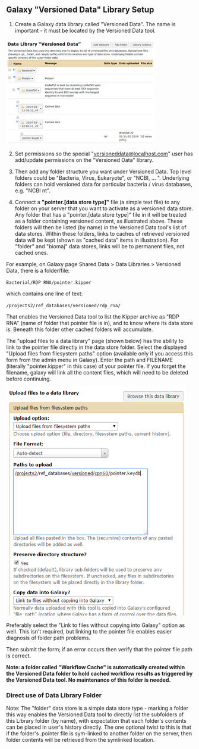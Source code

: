 ## Galaxy "Versioned Data" Library Setup

1. Create a Galaxy data library called "Versioned Data".  The name is important - it must be located by the Versioned Data tool.

![Galaxy Data Library](galaxy_data_library.png)

2. Set permissions so the special "versioneddata@localhost.com" user has add/update permissions on the "Versioned Data" library.

3. Then add any folder structure you want under Versioned Data.  Top level folders could be "Bacteria, Virus, Eukaryote", or "NCBI, ... ".  Underlying folders can hold versioned data for particular bacteria / virus databases, e.g. "NCBI nt".

4. Connect a **"pointer.[data store type]"** file (a simple text file) to any folder on your server that you want to activate as a versioned data store.  Any folder that has a "pointer.[data store type]" file in it will be treated as a folder containing versioned content, as illustrated above.  These folders will then be listed (by name) in the Versioned Data tool's list of data stores. Within these folders, links to caches of retrieved versioned data will be kept (shown as "cached data" items in illustration).  For "folder" and "biomaj" data stores, links will be to permanent files, not cached ones.

For example, on Galaxy page Shared Data > Data Libraries > Versioned Data, there is a folder/file:

  `Bacterial/RDP RNA/pointer.kipper`

which contains one line of text:

  `/projects2/ref_databases/versioned/rdp_rna/`

That enables the Versioned Data tool to list the Kipper archive as "RDP RNA" (name of folder that pointer file is in), and to know where its data store is. Beneath this folder other cached folders will accumulate.

The "upload files to a data library" page (shown below) has the ability to link to the pointer file directly in the data store folder.  Select the displayed "Upload files from filesystem paths" option (available only if you access this form from the admin menu in Galaxy).  Enter the path and FILENAME (literally "pointer.kipper" in this case) of your pointer file. If you forget the filename, galaxy will link all the content files, which will need to be deleted before continuing.

![Link pointer file to Versioned Data subfolder](library_dataset_upload.png)

Preferably select the "Link to files without copying into Galaxy" option as well.  This isn't required, but linking to the pointer file enables easier diagnosis of folder path problems.

Then submit the form; if an error occurs then verify that the pointer file path is correct.

**Note: a folder called "Workflow Cache" is automatically created within the Versioned Data folder to hold cached workflow results as triggered by the Versioned Data tool. No maintenance of this folder is needed.**

### Direct use of Data Library Folder

Note: The "folder" data store is a simple data store type - marking a folder this way enables the Versioned Data tool to directly list the subfolders of this Library folder (by name), with expectation that each folder's contents can be placed in user's history directly.  The one optional twist to this is that if the folder's .pointer file is sym-linked to another folder on the server, then folder contents will be retrieved from the symlinked location. 


